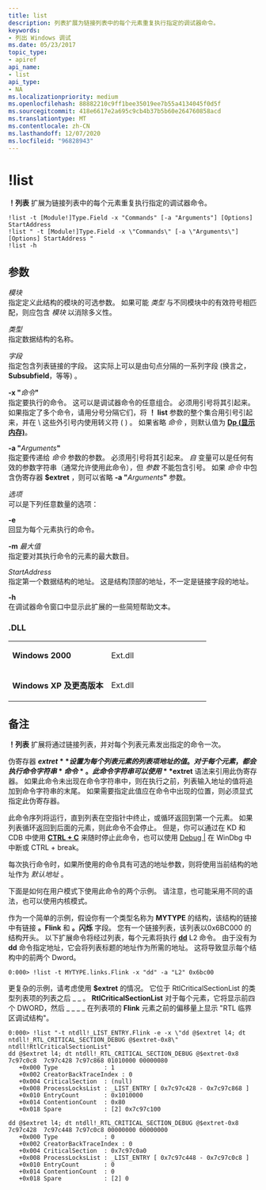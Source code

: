 ```yaml
---
title: list
description: 列表扩展为链接列表中的每个元素重复执行指定的调试器命令。
keywords:
- 列出 Windows 调试
ms.date: 05/23/2017
topic_type:
- apiref
api_name:
- list
api_type:
- NA
ms.localizationpriority: medium
ms.openlocfilehash: 88882210c9ff1bee35019ee7b55a4134045f0d5f
ms.sourcegitcommit: 418e6617e2a695c9cb4b37b5b60e264760858acd
ms.translationtype: MT
ms.contentlocale: zh-CN
ms.lasthandoff: 12/07/2020
ms.locfileid: "96828943"
---
```

# <a name="list"></a>!list


**！列表** 扩展为链接列表中的每个元素重复执行指定的调试器命令。

```dbgcmd
!list -t [Module!]Type.Field -x "Commands" [-a "Arguments"] [Options] StartAddress 
!list " -t [Module!]Type.Field -x \"Commands\" [-a \"Arguments\"] [Options] StartAddress " 
!list -h 
```

## <a name="span-idddk__list_dbgspanspan-idddk__list_dbgspanparameters"></a><span id="ddk__list_dbg"></span><span id="DDK__LIST_DBG"></span>参数


<span id="_______Module______"></span><span id="_______module______"></span><span id="_______MODULE______"></span>*模块*   
指定定义此结构的模块的可选参数。 如果可能 *类型* 与不同模块中的有效符号相匹配，则应包含 *模块* 以消除多义性。

<span id="_______Type______"></span><span id="_______type______"></span><span id="_______TYPE______"></span>*类型*   
指定数据结构的名称。

<span id="_______Field______"></span><span id="_______field______"></span><span id="_______FIELD______"></span>*字段*   
指定包含列表链接的字段。 这实际上可以是由句点分隔的一系列字段 (换言之， **Subsubfield**，等等) 。

<span id="_______-x__Commands_"></span><span id="_______-x__commands_"></span><span id="_______-X__COMMANDS_"></span>**-x "**<em>命令</em>**"**  
指定要执行的命令。 这可以是调试器命令的任意组合。 必须用引号将其引起来。 如果指定了多个命令，请用分号分隔它们，将 **！ list** 参数的整个集合用引号引起来，并在 \\ 这些外引号内使用转义符 ( ) 。 如果省略 *命令* ，则默认值为 [**Dp (显示内存)**](d--da--db--dc--dd--dd--df--dp--dq--du--dw--dw--dyb--dyd--display-memor.md)。

<span id="_______-a__Arguments_"></span><span id="_______-a__arguments_"></span><span id="_______-A__ARGUMENTS_"></span>**-a "**<em>Arguments</em>**"**  
指定要传递给 *命令* 参数的参数。 必须用引号将其引起来。 *自* 变量可以是任何有效的参数字符串（通常允许使用此命令），但 *参数* 不能包含引号。 如果 *命令* 中包含伪寄存器 **$extret** ，则可以省略 **-a "**<em>Arguments</em>**"** 参数。

<span id="_______Options______"></span><span id="_______options______"></span><span id="_______OPTIONS______"></span>*选项*   
可以是下列任意数量的选项：

<span id="-e"></span><span id="-E"></span>**-e**  
回显为每个元素执行的命令。

<span id="-m_Max"></span><span id="-m_max"></span><span id="-M_MAX"></span>**-m** *最大值*  
指定要对其执行命令的元素的最大数目。

<span id="_______StartAddress______"></span><span id="_______startaddress______"></span><span id="_______STARTADDRESS______"></span>*StartAddress*   
指定第一个数据结构的地址。 这是结构顶部的地址，不一定是链接字段的地址。

<span id="_______-h______"></span><span id="_______-H______"></span>**-h**   
在调试器命令窗口中显示此扩展的一些简短帮助文本。

### <a name="span-iddllspanspan-iddllspandll"></a><span id="DLL"></span><span id="dll"></span>.DLL

<table>
<colgroup>
<col width="50%" />
<col width="50%" />
</colgroup>
<tbody>
<tr class="odd">
<td align="left"><p><strong>Windows 2000</strong></p></td>
<td align="left"><p>Ext.dll</p></td>
</tr>
<tr class="even">
<td align="left"><p><strong>Windows XP 及更高版本</strong></p></td>
<td align="left"><p>Ext.dll</p></td>
</tr>
</tbody>
</table>

 

<a name="remarks"></a>备注
-------

**！列表** 扩展将通过链接列表，并对每个列表元素发出指定的命令一次。

伪寄存器 **$extret** 设置为每个列表元素的列表项地址的值。 对于每个元素，都会执行命令字符串 *命令* 。 此命令字符串可以使用 **$extret** 语法来引用此伪寄存器。 如果此命令未出现在命令字符串中，则在执行之前，列表输入地址的值将追加到命令字符串的末尾。 如果需要指定此值应在命令中出现的位置，则必须显式指定此伪寄存器。

此命令序列将运行，直到列表在空指针中终止，或循环返回到第一个元素。 如果列表循环返回到后面的元素，则此命令不会停止。 但是，你可以通过在 KD 和 CDB 中使用 [**CTRL + C**](ctrl-c--break-.md) 来随时停止此命令，也可以使用 [Debug |](debug---break.md) 在 WinDbg 中中断或 CTRL + break。

每次执行命令时，如果所使用的命令具有可选的地址参数，则将使用当前结构的地址作为 *默认地址* 。

下面是如何在用户模式下使用此命令的两个示例。 请注意，也可能采用不同的语法，也可以使用内核模式。

作为一个简单的示例，假设你有一个类型名称为 **MYTYPE** 的结构，该结构的链接中有链接 **。Flink** 和 **。闪烁** 字段。 您有一个链接列表，该列表以0x6BC000 的结构开头。 以下扩展命令将经过列表，每个元素将执行 [**dd**](d--da--db--dc--dd--dd--df--dp--dq--du--dw--dw--dyb--dyd--display-memor.md) L2 命令。 由于没有为 **dd** 命令指定地址，它会将列表标题的地址作为所需的地址。 这将导致显示每个结构中的前两个 Dword。

```dbgcmd
0:000> !list -t MYTYPE.links.Flink -x "dd" -a "L2" 0x6bc00 
```

更复杂的示例，请考虑使用 **$extret** 的情况。 它位于 RtlCriticalSectionList 的类型列表项的列表之后 \_ \_ 。 **RtlCriticalSectionList** 对于每个元素，它将显示前四个 DWORD，然后 \_ \_ \_ \_ 在列表项的 **Flink** 元素之前的偏移量上显示 "RTL 临界区调试结构"。

```dbgcmd
0:000> !list "-t ntdll!_LIST_ENTRY.Flink -e -x \"dd @$extret l4; dt ntdll!_RTL_CRITICAL_SECTION_DEBUG @$extret-0x8\" ntdll!RtlCriticalSectionList"
dd @$extret l4; dt ntdll!_RTL_CRITICAL_SECTION_DEBUG @$extret-0x8
7c97c0c8  7c97c428 7c97c868 01010000 00000080
   +0x000 Type             : 1
   +0x002 CreatorBackTraceIndex : 0
   +0x004 CriticalSection  : (null)
   +0x008 ProcessLocksList : _LIST_ENTRY [ 0x7c97c428 - 0x7c97c868 ]
   +0x010 EntryCount       : 0x1010000
   +0x014 ContentionCount  : 0x80
   +0x018 Spare            : [2] 0x7c97c100

dd @$extret l4; dt ntdll!_RTL_CRITICAL_SECTION_DEBUG @$extret-0x8
7c97c428  7c97c448 7c97c0c8 00000000 00000000
   +0x000 Type             : 0
   +0x002 CreatorBackTraceIndex : 0
   +0x004 CriticalSection  : 0x7c97c0a0
   +0x008 ProcessLocksList : _LIST_ENTRY [ 0x7c97c448 - 0x7c97c0c8 ]
   +0x010 EntryCount       : 0
   +0x014 ContentionCount  : 0
   +0x018 Spare            : [2] 0
```

 

 






